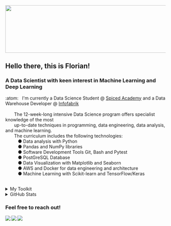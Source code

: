 <div id="header" align="center">
  <img src="https://media.giphy.com/media/fx82PnZ8VZeAr3jzYU/giphy-downsized-large.gif" width="1200" height="150"/>
</div>

## Hello there, this is Florian!

### A Data Scientist with keen interest in Machine Learning and Deep Learning

:atom: &nbsp; I'm currently a Data Science Student @ [Spiced Academy](https://www.spiced-academy.com/en) and a Data Warehouse Developer @ [Infofabrik](https://infofabrik.de/start)
<br>
<br>
&nbsp;&nbsp;&nbsp;&nbsp;&nbsp;&nbsp;   The 12-week-long intensive Data Science program offers specialist knowledge of the most
<br>
&nbsp;&nbsp;&nbsp;&nbsp;&nbsp;&nbsp;   up-to-date techniques in programming, data engineering, data analysis, and machine learning.
<br>
&nbsp;&nbsp;&nbsp;&nbsp;&nbsp;&nbsp;   The curriculum includes the following technologies:
<br>
&nbsp;&nbsp;&nbsp;&nbsp;&nbsp;&nbsp;&nbsp;&nbsp;&nbsp;    ● Data analysis with Python
<br>
&nbsp;&nbsp;&nbsp;&nbsp;&nbsp;&nbsp;&nbsp;&nbsp;&nbsp;    ● Pandas and NumPy libraries
<br>
&nbsp;&nbsp;&nbsp;&nbsp;&nbsp;&nbsp;&nbsp;&nbsp;&nbsp;    ● Software Development Tools Git, Bash and Pytest
<br>
&nbsp;&nbsp;&nbsp;&nbsp;&nbsp;&nbsp;&nbsp;&nbsp;&nbsp;    ● PostGreSQL Database
<br>
&nbsp;&nbsp;&nbsp;&nbsp;&nbsp;&nbsp;&nbsp;&nbsp;&nbsp;    ● Data Visualization with Matplotlib and Seaborn
<br>
&nbsp;&nbsp;&nbsp;&nbsp;&nbsp;&nbsp;&nbsp;&nbsp;&nbsp;    ● AWS and Docker for data engineering and architecture
<br>
&nbsp;&nbsp;&nbsp;&nbsp;&nbsp;&nbsp;&nbsp;&nbsp;&nbsp;    ● Machine Learning with Scikit-learn and TensorFlow/Keras
<br>
<br>




<details>
<summary>My Toolkit</summary>
<br>
<img align="left" src="https://img.shields.io/badge/python-3670A0?style=for-the-badge&logo=python&logoColor=ffdd54">
<img align="left" src="https://img.shields.io/badge/numpy-%23013243.svg?style=for-the-badge&logo=numpy&logoColor=white">
<img align="left" src="https://img.shields.io/badge/pandas-%23150458.svg?style=for-the-badge&logo=pandas&logoColor=white">
<img src="https://img.shields.io/badge/Matplotlib-%23ffffff.svg?style=for-the-badge&logo=Matplotlib&logoColor=black)">
<br>
<img align="left" src="https://img.shields.io/badge/scikit--learn-%23F7931E.svg?style=for-the-badge&logo=scikit-learn&logoColor=white">
<img align="left" src="https://img.shields.io/badge/TensorFlow-%23FF6F00.svg?style=for-the-badge&logo=TensorFlow&logoColor=white">
<img src="https://img.shields.io/badge/Keras-%23D00000.svg?style=for-the-badge&logo=Keras&logoColor=white">
<br>
<img align="left" src="https://img.shields.io/badge/jupyter-%23FA0F00.svg?style=for-the-badge&logo=jupyter&logoColor=white">
<img align="left" src="https://img.shields.io/badge/docker-%230db7ed.svg?style=for-the-badge&logo=docker&logoColor=white)">
<img align="left" src="https://img.shields.io/badge/pycharm-143?style=for-the-badge&logo=pycharm&logoColor=black&color=black&labelColor=green)">
<img align="left" src="https://img.shields.io/badge/Ubuntu-E95420?style=for-the-badge&logo=ubuntu&logoColor=white">
<img align="left" src="https://img.shields.io/badge/Microsoft_Office-D83B01?style=for-the-badge&logo=microsoft-office&logoColor=white">
<img src="https://img.shields.io/badge/Windows-0078D6?style=for-the-badge&logo=windows&logoColor=white">
<br>
<img align="left" src="https://img.shields.io/badge/postgres-%23316192.svg?style=for-the-badge&logo=postgresql&logoColor=white">
<img align="left" src="https://img.shields.io/badge/MongoDB-%234ea94b.svg?style=for-the-badge&logo=mongodb&logoColor=white">
<img align="left" src="https://img.shields.io/badge/Oracle-F80000?style=for-the-badge&logo=oracle&logoColor=white)">
<img src="https://img.shields.io/badge/git-%23F05033.svg?style=for-the-badge&logo=git&logoColor=white">
<br>
</details>

<details>
<summary>GitHub Stats</summary>
<br>
<img src="https://github-readme-stats.vercel.app/api?username=florianriemann&show_icons=true&theme=prussian">
</details>


### Feel free to reach out!

[<img align="left" src="https://img.shields.io/badge/linkedin-%230077B5.svg?style=for-the-badge&logo=linkedin&logoColor=white">](https://www.linkedin.com/in/florian-riemann-68a628200/)
[<img align="left" src="https://img.shields.io/badge/Gmail-D14836?style=for-the-badge&logo=gmail&logoColor=white">](mailto:flo.riemann@gmail.com)
[<img align="left" src="https://img.shields.io/badge/Kaggle-blue?style=for-the-badge&logo=Kaggle&logoColor=white">](https://www.kaggle.com/florian1987)




